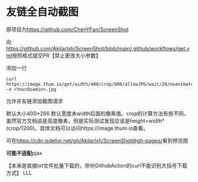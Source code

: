 # 友链全自动截图
原项目为<https://github.com/ChenYFan/ScreenShot>

向<https://github.com/Akilarlxh/ScreenShot/blob/main/.github/workflows/get.yml>按照格式提交PR【禁止更改大小参数】

添加一行
```
curl https://image.thum.io/get/width/400/crop/800/allowJPG/wait/20/noanimate/https://<YourDomain>/ -o <YourDoamin>.jpg
```
允许非友链添加截图请求

默认大小400\*266  默认宽度未width后面的像素值。crop的计算方法有些不同，虽然官方文档说是高度像素，但是实际测试发现应该是height=width*(crop/1200)。具体文档可以访问https://image.thum.io查看。

可在<https://cdn.jsdelivr.net/gh/Akilarlxh/ScreenShot@gh-pages/>看到预览图

**可能不适配**pjax

【本来是直接txt文件批量下载的，奈何GithubAction的curl不能识别大括号下载方式】
LLL
